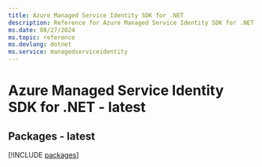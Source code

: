 ```yaml
---
title: Azure Managed Service Identity SDK for .NET
description: Reference for Azure Managed Service Identity SDK for .NET
ms.date: 08/27/2024
ms.topic: reference
ms.devlang: dotnet
ms.service: managedserviceidentity
---
```

# Azure Managed Service Identity SDK for .NET - latest
## Packages - latest
[!INCLUDE [packages](managed-service-identity-index.md)]